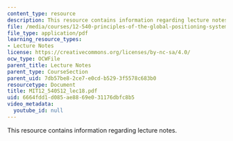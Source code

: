 ```yaml
---
content_type: resource
description: This resource contains information regarding lecture notes.
file: /media/courses/12-540-principles-of-the-global-positioning-system-spring-2012/6664fdd1d085ae8869e031176dbfc8b5_MIT12_540S12_lec18.pdf
file_type: application/pdf
learning_resource_types:
- Lecture Notes
license: https://creativecommons.org/licenses/by-nc-sa/4.0/
ocw_type: OCWFile
parent_title: Lecture Notes
parent_type: CourseSection
parent_uid: 7db57be8-2ce7-e0cd-b529-3f5578c683b0
resourcetype: Document
title: MIT12_540S12_lec18.pdf
uid: 6664fdd1-d085-ae88-69e0-31176dbfc8b5
video_metadata:
  youtube_id: null
---
```

This resource contains information regarding lecture notes.